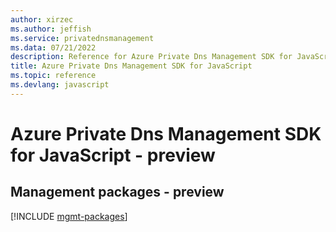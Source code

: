 ```yaml
---
author: xirzec
ms.author: jeffish
ms.service: privatednsmanagement
ms.data: 07/21/2022
description: Reference for Azure Private Dns Management SDK for JavaScript
title: Azure Private Dns Management SDK for JavaScript
ms.topic: reference
ms.devlang: javascript
---
```

# Azure Private Dns Management SDK for JavaScript - preview

## Management packages - preview
[!INCLUDE [mgmt-packages](private-dns-management-mgmt-index.md)]
